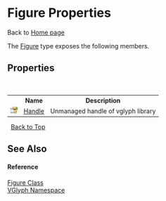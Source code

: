 # Figure Properties
Back to <a href="Home.md">Home page</a> 

The <a href="T_VGlyph_Figure.md">Figure</a> type exposes the following members.


## Properties
&nbsp;<table><tr><th></th><th>Name</th><th>Description</th></tr><tr><td>![Protected property](media/protproperty.gif "Protected property")</td><td><a href="P_VGlyph_Figure_Handle.md">Handle</a></td><td>
Unmanaged handle of vglyph library</td></tr></table>&nbsp;
<a href="#figure-properties">Back to Top</a>

## See Also


#### Reference
<a href="T_VGlyph_Figure.md">Figure Class</a><br /><a href="N_VGlyph.md">VGlyph Namespace</a><br />
